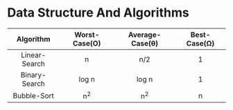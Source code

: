 # Data Structure And Algorithms


Algorithm|Worst-Case(O)|Average-Case(θ)|Best-Case(Ω)|
|:----------:|:----------:|:------------:|:---------:|
|Linear-Search|n|n/2|1|
|Binary-Search|log n|log n|1|
|Bubble-Sort|n<sup>2</sup>|n<sup>2</sup>|n|